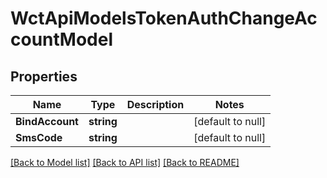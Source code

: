 # WctApiModelsTokenAuthChangeAccountModel

## Properties
Name | Type | Description | Notes
------------ | ------------- | ------------- | -------------
**BindAccount** | **string** |  | [default to null]
**SmsCode** | **string** |  | [default to null]

[[Back to Model list]](../README.md#documentation-for-models) [[Back to API list]](../README.md#documentation-for-api-endpoints) [[Back to README]](../README.md)

